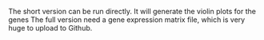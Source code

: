 The short version can be run directly. It will generate the violin plots for the genes
The full version need a gene expression matrix file, which is very huge to upload to Github.

